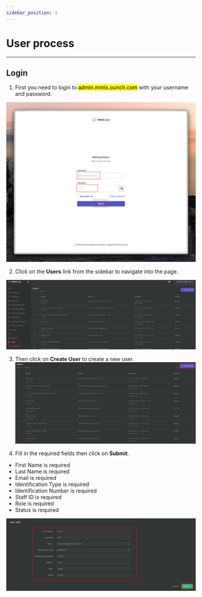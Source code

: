 ```yaml
---
sidebar_position: 1
---
```


# User process

---

## Login

1. First you need to login to <mark>admin.mmis.ounch.com</mark> with your username and password.

![login pic](../../static/img/instruction/login.png)

2. Click on the **Users** link from the sidebar to navigate into the page. 

![navigate pic](../../static/img/user/user-5.png)

3. Then click on **Create User** to create a new user.
![navigate pic](../../static/img/user/user-3.png)

4. Fill in the required fields then click on **Submit**.
- First Name is required
- Last Name is required
- Email is required
- Identification Type is required
- Identification Number is required
- Staff ID is required
- Role is required
- Status is required

![details pic](../../static/img/user/user-4.png)

